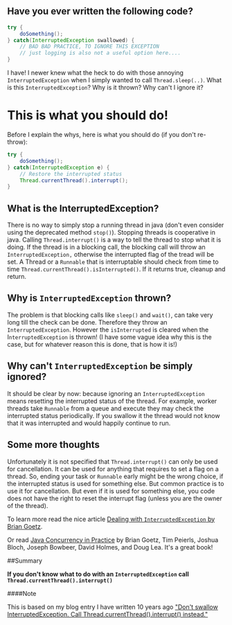 ## Have you ever written the following code?

```Java
try {
    doSomething();
} catch(InterruptedException swallowed) {
    // BAD BAD PRACTICE, TO IGNORE THIS EXCEPTION
    // just logging is also not a useful option here....
}
```

I have! I newer knew what the heck to do with those annoying `InterruptedException` when I simply wanted to call `Thread.sleep(..)`. What is this `InterruptedException`? Why is it thrown? Why can't I ignore it?

# This is what you should do!

Before I explain the whys, here is what you should do (if you don't re-throw):

```Java
try {
    doSomething();
} catch(InterruptedException e) {
    // Restore the interrupted status
    Thread.currentThread().interrupt();
}
```

## What is the InterruptedException?

There is no way to simply stop a running thread in java (don't even consider using the deprecated method `stop()`). Stopping threads is cooperative in java. Calling `Thread.interrupt()` is a way to tell the thread to stop what it is doing. If the thread is in a blocking call, the blocking call will throw an `InterruptedException,` otherwise the interrupted flag of the tread will be set. A Thread or a `Runnable` that is interruptable should check from time to time `Thread.currentThread().isInterrupted()`. If it returns true, cleanup and return.

## Why is `InterruptedException` thrown?

The problem is that blocking calls like `sleep()` and `wait()`, can take very long till the check can be done. Therefore they throw an `InterruptedException`. However the `isInterrupted` is cleared when the I`nterruptedException` is thrown! (I have some vague idea why this is the case, but for whatever reason this is done, that is how it is!)

## Why can't `InterruptedException` be simply ignored?

It should be clear by now: because ignoring an `InterruptedException` means resetting the interrupted status of the thread. For example, worker threads take `Runnable` from a queue and execute they may check the interrupted status periodically. If you swallow it the thread would not know that it was interrupted and would happily continue to run.

## Some more thoughts
Unfortunately it is not specified that `Thread.interrupt()` can only be used for cancellation. It can be used for anything that requires to set a flag on a thread. So, ending your task or `Runnable` early might be the wrong choice, if the interrupted status is used for something else. But common practice is to use it for cancellation. But even if it is used for something else, you code does not have the right to reset the interrupt flag (unless you are the owner of the thread).

To learn more read the nice article [Dealing with `InterruptedException` by Brian Goetz](http://www.ibm.com/developerworks/library/j-jtp05236/).

Or read [Java Concurrency in Practice](https://books.google.de/books/about/Java_Concurrency_in_Practice.html?id=EK43StEVfJIC) by Brian Goetz, Tim Peierls, Joshua Bloch, Joseph Bowbeer, David Holmes, and Doug Lea. It's a great book!

##Summary

**If you don't know what to do with an `InterruptedException` call `Thread.currentThread().interrupt()`**

####Note

This is based on my blog entry I have written 10 years ago ["Don't swallow InterruptedException. Call Thread.currentThread().interrupt() instead."](http://michaelscharf.blogspot.de/2006/09/dont-swallow-interruptedexception-call.html)
